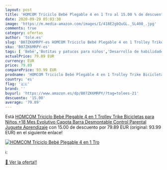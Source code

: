 ```yaml
---
layout: post
title: 'HOMCOM Triciclo Bebé Plegable 4 en 1 Tro al 15.00 % de descuento'
date: 2020-09-29 05:03:38
image: 'https://m.media-amazon.com/images/I/418E2gbQuGL._SL400_.jpg'
comments: true
category: ofertas
author: 'tole.es'
slug: 'B07ZK6MRPY-es HOMCOM Triciclo Bebé Plegable 4 en 1 Trolley Trike...'
sku: 'B07ZK6MRPY-es'
tags: [ 'Bebé','Botitas y patucos para niños','Desarrollo de habilidades motoras','Juguetes','Juguetes para Bebés y primera infancia','Juguetes para apilar y encajar','Juguetes y juegos','Lactancia y alimentación','Recipientes para comida','Zapatos','Zapatos para bebés','Zapatos para niños','Zapatos y complementos','bebé', ]
actualPrice: 79.89 EUR
currency: EUR
price: 79.89
comparePrice: 93.99 EUR
prodname: 'HOMCOM Triciclo Bebé Plegable 4 en 1 Trolley Trike Bicicletas para Niños +18 Mes Evolutivo Capota Barra Desmontable Control Parental Juguete Aprendizaje'
country: 'es'
flag: '🇪🇸'
brand: ''
buyurl: 'https://www.amazon.es/dp/B07ZK6MRPY/?tag=tolees-21'
descuento: '15.00'
average: '79.89'
---
```


Está [HOMCOM Triciclo Bebé Plegable 4 en 1 Trolley Trike Bicicletas para Niños +18 Mes Evolutivo Capota Barra Desmontable Control Parental Juguete Aprendizaje](https://www.amazon.es/dp/B07ZK6MRPY/?tag=tolees-21) con 15.00 de descuento por 79.89 EUR (original: 93.99 EUR) en el siguiente enlace!

[![HOMCOM Triciclo Bebé Plegable 4 en 1 Tro](https://m.media-amazon.com/images/I/418E2gbQuGL._SL400_.jpg)](https://www.amazon.es/dp/B07ZK6MRPY/?tag=tolees-21)

ℹ️:


[🛒 Ver la oferta!!](https://www.amazon.es/dp/B07ZK6MRPY/?tag=tolees-21)
